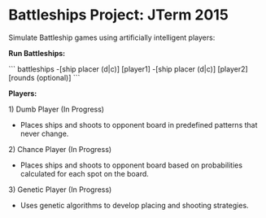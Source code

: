 # Battleships Project: JTerm 2015
Simulate Battleship games using artificially intelligent players:

<p><strong>Run Battleships:</strong></p>
```
   battleships -[ship placer (d|c)] [player1] -[ship placer (d|c)] [player2] [rounds (optional)]
```

<p><strong>Players:</strong></p>
1) Dumb Player (In Progress)
<ul>
   <li>Places ships and shoots to opponent board in predefined patterns that never change.</li>
</ul>
2) Chance Player (In Progress)
<ul>
   <li>Places ships and shoots to opponent board based on probabilities calculated for each spot on the board.</li>
</ul>
3) Genetic Player (In Progress)
<ul>
   <li>Uses genetic algorithms to develop placing and shooting strategies.</li>
</ul>
